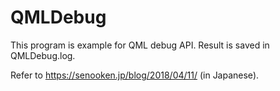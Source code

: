 # QMLDebug
This program is example for QML debug API.
Result is saved in QMLDebug.log.

Refer to <https://senooken.jp/blog/2018/04/11/> (in Japanese).
